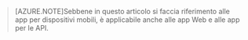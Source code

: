 > [AZURE.NOTE]Sebbene in questo articolo si faccia riferimento alle app per dispositivi mobili, è applicabile anche alle app Web e alle app per le API.

<!---HONumber=Oct15_HO3-->